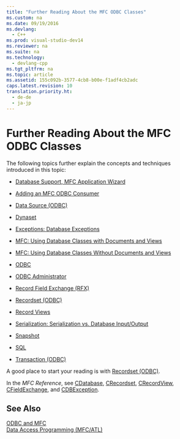 ```yaml
---
title: "Further Reading About the MFC ODBC Classes"
ms.custom: na
ms.date: 09/19/2016
ms.devlang: 
  - C++
ms.prod: visual-studio-dev14
ms.reviewer: na
ms.suite: na
ms.technology: 
  - devlang-cpp
ms.tgt_pltfrm: na
ms.topic: article
ms.assetid: 155c092b-3577-4cb8-b00e-f1adf4cb2adc
caps.latest.revision: 10
translation.priority.ht: 
  - de-de
  - ja-jp
---
```

# Further Reading About the MFC ODBC Classes
The following topics further explain the concepts and techniques introduced in this topic:  
  
-   [Database Support, MFC Application Wizard](../vs140/Database-Support--MFC-Application-Wizard.md)  
  
-   [Adding an MFC ODBC Consumer](../vs140/Adding-an-MFC-ODBC-Consumer.md)  
  
-   [Data Source (ODBC)](../vs140/Data-Source--ODBC-.md)  
  
-   [Dynaset](../vs140/Dynaset.md)  
  
-   [Exceptions: Database Exceptions](../vs140/Exceptions--Database-Exceptions.md)  
  
-   [MFC: Using Database Classes with Documents and Views](../vs140/MFC--Using-Database-Classes-with-Documents-and-Views.md)  
  
-   [MFC: Using Database Classes Without Documents and Views](../vs140/MFC--Using-Database-Classes-Without-Documents-and-Views.md)  
  
-   [ODBC](../vs140/ODBC-Basics.md)  
  
-   [ODBC Administrator](../vs140/ODBC-Administrator.md)  
  
-   [Record Field Exchange (RFX)](../vs140/Record-Field-Exchange--RFX-.md)  
  
-   [Recordset (ODBC)](../vs140/Recordset--ODBC-.md)  
  
-   [Record Views](../vs140/Record-Views---MFC-Data-Access-.md)  
  
-   [Serialization: Serialization vs. Database Input/Output](../vs140/Serialization--Serialization-vs.-Database-Input-Output.md)  
  
-   [Snapshot](../vs140/Snapshot.md)  
  
-   [SQL](../vs140/SQL.md)  
  
-   [Transaction (ODBC)](../vs140/Transaction--ODBC-.md)  
  
 A good place to start your reading is with [Recordset (ODBC)](../vs140/Recordset--ODBC-.md).  
  
 In the *MFC Reference*, see [CDatabase](../vs140/CDatabase-Class.md), [CRecordset](../vs140/CRecordset-Class.md), [CRecordView](../vs140/CRecordView-Class.md), [CFieldExchange](../vs140/CFieldExchange-Class.md), and [CDBException](../vs140/CDBException-Class.md).  
  
## See Also  
 [ODBC and MFC](../vs140/ODBC-and-MFC.md)   
 [Data Access Programming (MFC/ATL)](../vs140/Data-Access-Programming--MFC-ATL-.md)
